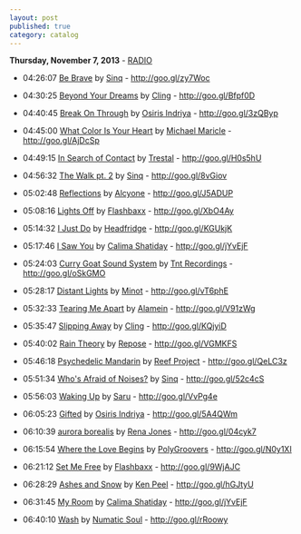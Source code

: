 ```yaml
---
layout: post
published: true
category: catalog
---
```


**Thursday, November  7, 2013** - [RADIO](/2013/11/07/sinq-radio)

*   04:26:07  [Be Brave](http://goo.gl/PA2N4L) by [Sinq](http://www.last.fm/music/Sinq) - http://goo.gl/zy7Woc

*   04:30:25  [Beyond Your Dreams](http://goo.gl/EW4elX) by [Cling](http://www.last.fm/music/Cling) - http://goo.gl/Bfpf0D

*   04:40:45  [Break On Through](http://goo.gl/v3Nhzm) by [Osiris Indriya](http://www.last.fm/music/Osiris+Indriya) - http://goo.gl/3zQByp

*   04:45:00  [What Color Is Your Heart](http://goo.gl/ADPV8r) by [Michael Maricle](http://www.last.fm/music/Michael+Maricle) - http://goo.gl/AjDcSp

*   04:49:15  [In Search of Contact](http://goo.gl/HNL5fY) by [Trestal](http://www.last.fm/music/Trestal) - http://goo.gl/H0s5hU

*   04:56:32  [The Walk pt. 2](http://goo.gl/8D5Uy8) by [Sinq](http://www.last.fm/music/Sinq) - http://goo.gl/8vGiov

*   05:02:48  [Reflections](http://goo.gl/eOc17g) by [Alcyone](http://www.last.fm/music/Alcyone) - http://goo.gl/J5ADUP

*   05:08:16  [Lights Off](http://goo.gl/Gkvjfi) by [Flashbaxx](http://www.last.fm/music/Flashbaxx) - http://goo.gl/XbO4Ay

*   05:14:32  [I Just Do](http://goo.gl/Nq8lsQ) by [Headfridge](http://www.last.fm/music/Headfridge) - http://goo.gl/KGUkjK

*   05:17:46  [I Saw You](http://goo.gl/14sN21) by [Calima Shatiday](http://www.last.fm/music/Calima+Shatiday) - http://goo.gl/jYvEjF

*   05:24:03  [Curry Goat Sound System](http://goo.gl/SIe7z4) by [Tnt Recordings](http://www.last.fm/music/Tnt+Recordings) - http://goo.gl/oSkGMO

*   05:28:17  [Distant Lights](http://goo.gl/wJ2rDC) by [Minot](http://www.last.fm/music/Minot) - http://goo.gl/vT6phE

*   05:32:33  [Tearing Me Apart](http://goo.gl/bZvCIy) by [Alamein](http://www.last.fm/music/Alamein) - http://goo.gl/V91zWg

*   05:35:47  [Slipping Away](http://goo.gl/IXE7FH) by [Cling](http://www.last.fm/music/Cling) - http://goo.gl/KQjyiD

*   05:40:02  [Rain Theory](http://goo.gl/uidSqP) by [Repose](http://www.last.fm/music/Repose) - http://goo.gl/VGMKFS

*   05:46:18  [Psychedelic Mandarin](http://goo.gl/hyvogO) by [Reef Project](http://www.last.fm/music/Reef+Project) - http://goo.gl/QeLC3z

*   05:51:34  [Who's Afraid of Noises?](http://goo.gl/PtfqXB) by [Sinq](http://www.last.fm/music/Sinq) - http://goo.gl/52c4cS

*   05:56:03  [Waking Up](http://goo.gl/5b742u) by [Saru](http://www.last.fm/music/Saru) - http://goo.gl/VvPg4e

*   06:05:23  [Gifted](http://goo.gl/n3yHI5) by [Osiris Indriya](http://www.last.fm/music/Osiris+Indriya) - http://goo.gl/5A4QWm

*   06:10:39  [aurora borealis](http://goo.gl/mnlVdX) by [Rena Jones](http://www.last.fm/music/Rena+Jones) - http://goo.gl/04cyk7

*   06:15:54  [Where the Love Begins](http://goo.gl/LfeS65) by [PolyGroovers](http://www.last.fm/music/PolyGroovers) - http://goo.gl/N0y1XI

*   06:21:12  [Set Me Free](http://goo.gl/WlJ4wY) by [Flashbaxx](http://www.last.fm/music/Flashbaxx) - http://goo.gl/9WjAJC

*   06:28:29  [Ashes and Snow](http://goo.gl/MvBBSz) by [Ken Peel](http://www.last.fm/music/Ken+Peel) - http://goo.gl/hGJtyU

*   06:31:45  [My Room](http://goo.gl/pvjQyZ) by [Calima Shatiday](http://www.last.fm/music/Calima+Shatiday) - http://goo.gl/jYvEjF

*   06:40:10  [Wash](http://goo.gl/3XSniQ) by [Numatic Soul](http://www.last.fm/music/Numatic+Soul) - http://goo.gl/rRoowy

